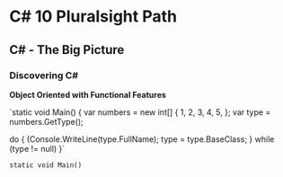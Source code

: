 # C# 10 Pluralsight Path

## C# - The Big Picture

### Discovering C#

**Object Oriented with Functional Features**

`static void Main()
{
  var numbers = new int[] { 1, 2, 3, 4, 5, };
  var type = numbers.GetType();
  
  do 
  {
    (Console.WriteLine(type.FullName);
    type = type.BaseClass;
  }
  while (type != null)
}`

`static void Main()`
